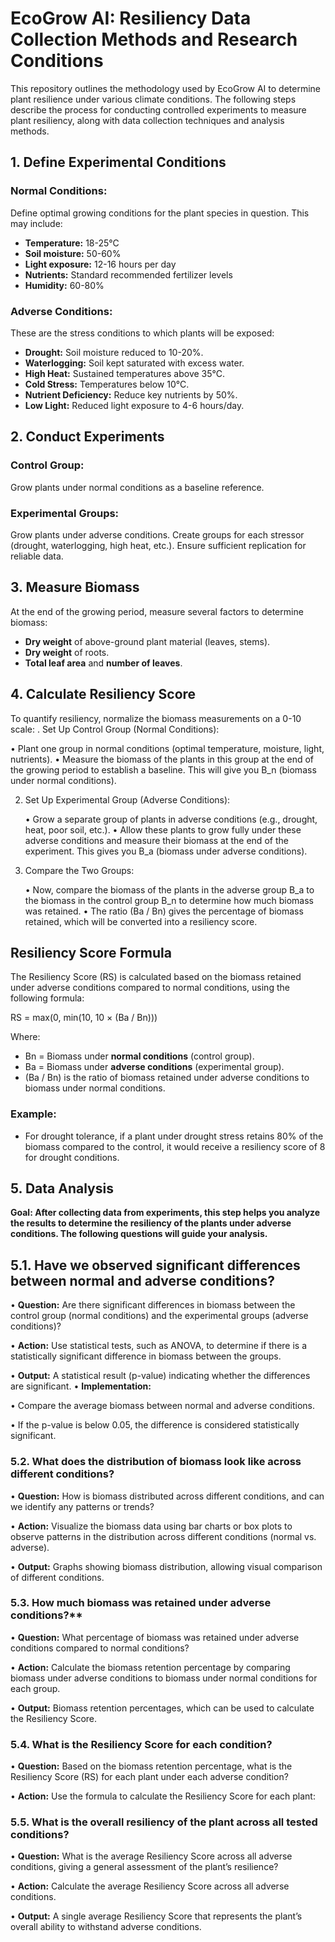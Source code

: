 # EcoGrow AI: Resiliency Data Collection Methods and Research Conditions

This repository outlines the methodology used by EcoGrow AI to determine plant resilience under various climate conditions. The following steps describe the process for conducting controlled experiments to measure plant resiliency, along with data collection techniques and analysis methods.

## 1. Define Experimental Conditions

### Normal Conditions:
Define optimal growing conditions for the plant species in question. This may include:
- **Temperature:** 18-25°C
- **Soil moisture:** 50-60%
- **Light exposure:** 12-16 hours per day
- **Nutrients:** Standard recommended fertilizer levels
- **Humidity:** 60-80%

### Adverse Conditions:
These are the stress conditions to which plants will be exposed:
- **Drought:** Soil moisture reduced to 10-20%.
- **Waterlogging:** Soil kept saturated with excess water.
- **High Heat:** Sustained temperatures above 35°C.
- **Cold Stress:** Temperatures below 10°C.
- **Nutrient Deficiency:** Reduce key nutrients by 50%.
- **Low Light:** Reduced light exposure to 4-6 hours/day.

## 2. Conduct Experiments

### Control Group:
Grow plants under normal conditions as a baseline reference.

### Experimental Groups:
Grow plants under adverse conditions. Create groups for each stressor (drought, waterlogging, high heat, etc.). Ensure sufficient replication for reliable data.

## 3. Measure Biomass

At the end of the growing period, measure several factors to determine biomass:
- **Dry weight** of above-ground plant material (leaves, stems).
- **Dry weight** of roots.
- **Total leaf area** and **number of leaves**.

## 4. Calculate Resiliency Score

To quantify resiliency, normalize the biomass measurements on a 0-10 scale:
. Set Up Control Group (Normal Conditions):

  •	Plant one group in normal conditions (optimal temperature, moisture, light, nutrients).
  •	Measure the biomass of the plants in this group at the end of the growing period to establish a baseline. This will give you  B_n  (biomass under normal conditions).

2. Set Up Experimental Group (Adverse Conditions):

	•	Grow a separate group of plants in adverse conditions (e.g., drought, heat, poor soil, etc.).
	•	Allow these plants to grow fully under these adverse conditions and measure their biomass at the end of the experiment. This gives you  B_a  (biomass under adverse conditions).

3. Compare the Two Groups:

	•	Now, compare the biomass of the plants in the adverse group  B_a  to the biomass in the control group  B_n  to determine how much biomass was retained.
	•	The ratio (Ba / Bn) gives the percentage of biomass retained, which will be converted into a resiliency score.

## Resiliency Score Formula

The Resiliency Score (RS) is calculated based on the biomass retained under adverse conditions compared to normal conditions, using the following formula:

RS = max(0, min(10, 10 × (Ba / Bn)))

Where:
- Bn = Biomass under **normal conditions** (control group).
- Ba = Biomass under **adverse conditions** (experimental group).
- (Ba / Bn) is the ratio of biomass retained under adverse conditions to biomass under normal conditions.

### Example:
- For drought tolerance, if a plant under drought stress retains 80% of the biomass compared to the control, it would receive a resiliency score of 8 for drought conditions.

## 5. Data Analysis
**Goal: After collecting data from experiments, this step helps you analyze the results to determine the resiliency of the plants under adverse conditions. The following questions will guide your analysis.**

## 5.1. Have we observed significant differences between normal and adverse conditions?


  •	**Question:** Are there significant differences in biomass between the control group (normal conditions) and the experimental groups (adverse conditions)?

  •	**Action:** Use statistical tests, such as ANOVA, to determine if there is a statistically significant difference in biomass between the groups.

  •	**Output:** A statistical result (p-value) indicating whether the differences are significant.
  •	**Implementation:**

  •	Compare the average biomass between normal and adverse conditions.

  •	If the p-value is below 0.05, the difference is considered statistically significant.



### 5.2. What does the distribution of biomass look like across different conditions?
	
  • **Question:** How is biomass distributed across different conditions, and can we identify any patterns or trends?
 
  •	**Action:** Visualize the biomass data using bar charts or box plots to observe patterns in the distribution across different conditions (normal vs. adverse).
  
  •	**Output:** Graphs showing biomass distribution, allowing visual comparison of different conditions.

### 5.3. How much biomass was retained under adverse conditions?**

  •	**Question:** What percentage of biomass was retained under adverse conditions compared to normal conditions?
  
  •	**Action:** Calculate the biomass retention percentage by comparing biomass under adverse conditions to biomass under normal conditions for each group.
 
  •	**Output:** Biomass retention percentages, which can be used to calculate the Resiliency Score.

### 5.4. What is the Resiliency Score for each condition?
	
  •	**Question:** Based on the biomass retention percentage, what is the Resiliency Score (RS) for each plant under each adverse condition?
 
  •	**Action:** Use the formula to calculate the Resiliency Score for each plant:

### 5.5. What is the overall resiliency of the plant across all tested conditions?

  •	**Question:** What is the average Resiliency Score across all adverse conditions, giving a general assessment of the plant’s resilience?
 
  •	**Action:** Calculate the average Resiliency Score across all adverse conditions.
 
  •	**Output:** A single average Resiliency Score that represents the plant’s overall ability to withstand adverse conditions.
 



